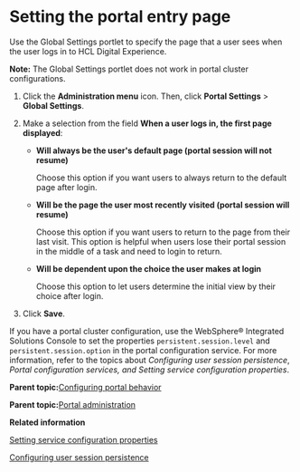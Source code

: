 # Setting the portal entry page 

Use the Global Settings portlet to specify the page that a user sees when the user logs in to HCL Digital Experience.

**Note:** The Global Settings portlet does not work in portal cluster configurations.

1.  Click the **Administration menu** icon. Then, click **Portal Settings** \> **Global Settings**.

2.  Make a selection from the field **When a user logs in, the first page displayed**:

    -   **Will always be the user's default page \(portal session will not resume\)**

        Choose this option if you want users to always return to the default page after login.

    -   **Will be the page the user most recently visited \(portal session will resume\)**

        Choose this option if you want users to return to the page from their last visit. This option is helpful when users lose their portal session in the middle of a task and need to login to return.

    -   **Will be dependent upon the choice the user makes at login**

        Choose this option to let users determine the initial view by their choice after login.

3.  Click **Save**.


If you have a portal cluster configuration, use the WebSphere® Integrated Solutions Console to set the properties `persistent.session.level` and `persistent.session.option` in the portal configuration service. For more information, refer to the topics about *Configuring user session persistence*, *Portal configuration services, and* *Setting service configuration properties*.

**Parent topic:**[Configuring portal behavior ](../admin-system/adptlcfg.md)

**Parent topic:**[Portal administration ](../practitioner_studio/administration.md)

**Related information**  


[Setting service configuration properties ](../admin-system/adsetcfg.md)

[Configuring user session persistence ](../admin-system/adcfgpss.md)


